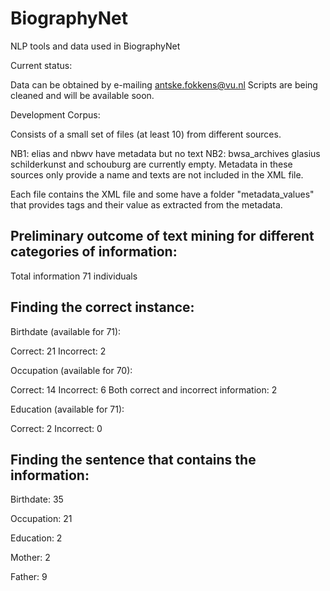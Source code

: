 BiographyNet
============

NLP tools and data used in BiographyNet

Current status:

Data can be obtained by e-mailing antske.fokkens@vu.nl
Scripts are being cleaned and will be available soon.

Development Corpus:

Consists of a small set of files (at least 10) from different sources.

NB1: elias and nbwv have metadata but no text
NB2: bwsa_archives glasius schilderkunst and schouburg are currently empty. Metadata in these sources only provide a name and texts are not included in the XML file.

Each file contains the XML file and some have a folder "metadata_values" that provides tags and their value as extracted from the metadata.


Preliminary outcome of text mining for different categories of information:
--------------------------------------------------------------------------

Total information 71 individuals

Finding the correct instance:
----------------------------

Birthdate (available for 71): 

Correct: 21 Incorrect: 2

Occupation (available for 70):

Correct: 14 Incorrect: 6 Both correct and incorrect information: 2

Education (available for 71):

Correct: 2 Incorrect: 0

Finding the sentence that contains the information:
--------------------------------------------------

Birthdate: 35

Occupation: 21

Education: 2

Mother: 2

Father: 9




